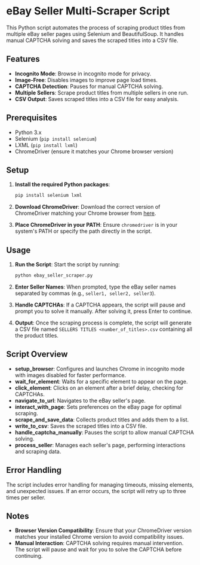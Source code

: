 # eBay Seller Multi-Scraper Script

This Python script automates the process of scraping product titles from multiple eBay seller pages using Selenium and BeautifulSoup. It handles manual CAPTCHA solving and saves the scraped titles into a CSV file.

## Features

- **Incognito Mode**: Browse in incognito mode for privacy.
- **Image-Free**: Disables images to improve page load times.
- **CAPTCHA Detection**: Pauses for manual CAPTCHA solving.
- **Multiple Sellers**: Scrape product titles from multiple sellers in one run.
- **CSV Output**: Saves scraped titles into a CSV file for easy analysis.

## Prerequisites

- Python 3.x
- Selenium (`pip install selenium`)
- LXML (`pip install lxml`)
- ChromeDriver (ensure it matches your Chrome browser version)

## Setup

1. **Install the required Python packages**:
   ```bash
   pip install selenium lxml
   ```

2. **Download ChromeDriver**:
   Download the correct version of ChromeDriver matching your Chrome browser from [here](https://sites.google.com/a/chromium.org/chromedriver/downloads).

3. **Place ChromeDriver in your PATH**:
   Ensure `chromedriver` is in your system's PATH or specify the path directly in the script.

## Usage

1. **Run the Script**:
   Start the script by running:
   ```bash
   python ebay_seller_scraper.py
   ```

2. **Enter Seller Names**:
   When prompted, type the eBay seller names separated by commas (e.g., `seller1, seller2, seller3`).

3. **Handle CAPTCHAs**:
   If a CAPTCHA appears, the script will pause and prompt you to solve it manually. After solving it, press Enter to continue.

4. **Output**:
   Once the scraping process is complete, the script will generate a CSV file named `SELLERS TITLES <number_of_titles>.csv` containing all the product titles.

## Script Overview

- **setup_browser**: Configures and launches Chrome in incognito mode with images disabled for faster performance.
- **wait_for_element**: Waits for a specific element to appear on the page.
- **click_element**: Clicks on an element after a brief delay, checking for CAPTCHAs.
- **navigate_to_url**: Navigates to the eBay seller's page.
- **interact_with_page**: Sets preferences on the eBay page for optimal scraping.
- **scrape_and_save_data**: Collects product titles and adds them to a list.
- **write_to_csv**: Saves the scraped titles into a CSV file.
- **handle_captcha_manually**: Pauses the script to allow manual CAPTCHA solving.
- **process_seller**: Manages each seller's page, performing interactions and scraping data.

## Error Handling

The script includes error handling for managing timeouts, missing elements, and unexpected issues. If an error occurs, the script will retry up to three times per seller.

## Notes

- **Browser Version Compatibility**: Ensure that your ChromeDriver version matches your installed Chrome version to avoid compatibility issues.
- **Manual Interaction**: CAPTCHA solving requires manual intervention. The script will pause and wait for you to solve the CAPTCHA before continuing.